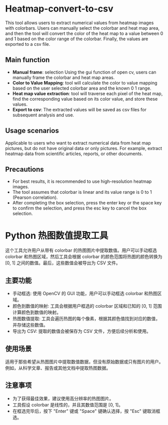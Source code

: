 # Heatmap-convert-to-csv
This tool allows users to extract numerical values ​​from heatmap images with colorbars. Users can manually select the colorbar and heat map area, and then the tool will convert the color of the heat map to a value between 0 and 1 based on the color range of the colorbar. Finally, the values ​​are exported to a csv file.

## Main function
* **Manual frame**: selection Using the gui function of open cv, users can manually frame the colorbar and heat map areas.
* **Color to Value Mapping**: tool will calculate the color to value mapping based on the user selected colorbar area and the known 0 1 range.
* **Heat map value extraction**: tool will traverse each pixel of the heat map, find the corresponding value based on its color value, and store these values.
* **Export to csv**: The extracted values ​​will be saved as csv files for subsequent analysis and use.
## Usage scenarios
Applicable to users who want to extract numerical data from heat map pictures, but do not have original data or only pictures. For example, extract heatmap data from scientific articles, reports, or other documents.
## Precautions
* For best results, it is recommended to use high-resolution heatmap images. 
* The tool assumes that colorbar is linear and its value range is 0 to 1 (Pearson correlation). 
* After completing the box selection, press the enter key or the space key to confirm the selection, and press the esc key to cancel the box selection.

# Python 热图数值提取工具
这个工具允许用户从带有 colorbar 的热图图片中提取数值。用户可以手动框选 colorbar 和热图区域，然后工具会根据 colorbar 的颜色范围将热图的颜色转换为 [0, 1] 之间的数值。最后，这些数值会被导出为 CSV 文件。

## 主要功能
* 手动框选: 使用 OpenCV 的 GUI 功能，用户可以手动框选 colorbar 和热图区域。
* 颜色到数值的映射: 工具会根据用户框选的 colorbar 区域和已知的 [0, 1] 范围计算颜色到数值的映射。
* 热图数值提取: 工具会遍历热图的每个像素，根据其颜色值找到对应的数值，并存储这些数值。
* 导出为 CSV: 提取的数值会被保存为 CSV 文件，方便后续分析和使用。

## 使用场景
适用于那些希望从热图图片中提取数值数据，但没有原始数据或只有图片的用户。例如，从科学文章、报告或其他文档中提取热图数据。

## 注意事项
* 为了获得最佳效果，建议使用高分辨率的热图图片。
* 工具假设 colorbar 是线性的，并且其数值范围是 [0, 1]。
* 在框选完毕后，按下 "Enter" 键或 "Space" 键确认选择，按 "Esc" 键取消框选。
